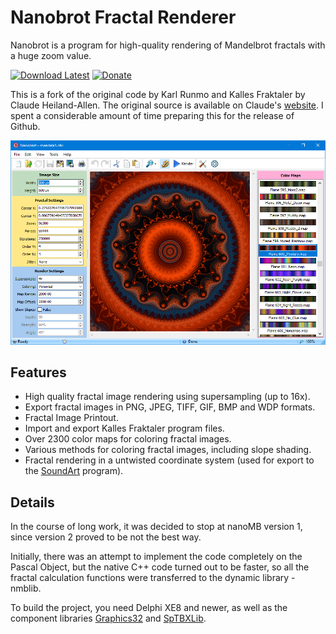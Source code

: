 ﻿# Nanobrot Fractal Renderer

Nanobrot is a program for high-quality rendering of Mandelbrot fractals with a huge zoom value.

[![Download Latest](https://img.shields.io/badge/download-latest-green.svg)](https://github.com/flutomax/nanobrot/releases/)
[![Donate](https://img.shields.io/badge/donate-paypal-blue.svg)](https://paypal.me/flutomax)

This is a fork of the original code by Karl Runmo and Kalles Fraktaler by Claude Heiland-Allen.
The original source is available on Claude's [website](http://www.chillheimer.de/kallesfraktaler/). 
I spent a considerable amount of time preparing this for the release of Github.

![ScreenShot](/screenshots/v1.0.png)

## Features

* High quality fractal image rendering using supersampling (up to 16x).
* Export fractal images in PNG, JPEG, TIFF, GIF, BMP and WDP formats.
* Fractal Image Printout. 
* Import and export Kalles Fraktaler program files.
* Over 2300 color maps for coloring fractal images.
* Various methods for coloring fractal images, including slope shading.
* Fractal rendering in a untwisted coordinate system (used for export to the [SoundArt](http://stone-voices.ru/application/soundart?lang=en) program).

## Details

In the course of long work, it was decided to stop at nanoMB version 1, 
since version 2 proved to be not the best way.

Initially, there was an attempt to implement the code completely on the 
Pascal Object, but the native C++ code turned out to be faster, so all 
the fractal calculation functions were transferred to the dynamic library - nmblib.

To build the project, you need Delphi XE8 and newer, as well as the component 
libraries [Graphics32](http://www.graphics32.org/) and 
[SpTBXLib](http://www.silverpointdevelopment.com/sptbxlib/index.htm). 